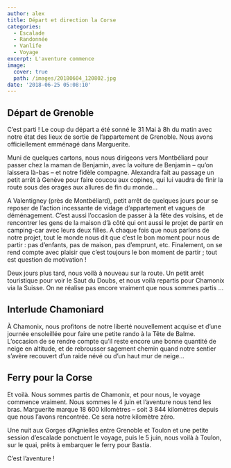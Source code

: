 ```yaml
---
author: alex
title: Départ et direction la Corse
categories:
  - Escalade
  - Randonnée
  - Vanlife
  - Voyage
excerpt: L'aventure commence
image:
  cover: true
  path: /images/20180604_120802.jpg
date: '2018-06-25 05:08:10'
---
```

## Départ de Grenoble

C’est parti ! Le coup du départ a été sonné le 31 Mai à 8h du matin avec notre état des lieux de sortie de l’appartement de Grenoble. Nous avons officiellement emménagé dans Marguerite.

Muni de quelques cartons, nous nous dirigeons vers Montbéliard pour passer chez la maman de Benjamin, avec la voiture de Benjamin – qu’on laissera là-bas – et notre fidèle compagne. Alexandra fait au passage un petit arrêt à Genève pour faire coucou aux copines, qui lui vaudra de finir la route sous des orages aux allures de fin du monde… 

A Valentigney (près de Montbéliard), petit arrêt de quelques jours pour se reposer de l’action incessante de vidage d’appartement et vagues de déménagement. C’est aussi l’occasion de passer à la fête des voisins, et de rencontrer les gens de la maison d’à côté qui ont aussi le projet de partir en camping-car avec leurs deux filles. A chaque fois que nous parlons de notre projet, tout le monde nous dit que c’est le bon moment pour nous de partir : pas d’enfants, pas de maison, pas d’emprunt, etc. Finalement, on se rend compte avec plaisir que c’est toujours le bon moment de partir ; tout est question de motivation !

Deux jours plus tard, nous voilà à nouveau sur la route. Un petit arrêt touristique pour voir le Saut du Doubs, et nous voilà repartis pour Chamonix via la Suisse. On ne réalise pas encore vraiment que nous sommes partis …

## Interlude Chamoniard

À Chamonix, nous profitons de notre liberté nouvellement acquise et d’une journée ensoleillée pour faire une petite rando à la Tête de Balme. L’occasion de se rendre compte qu’il reste encore une bonne quantité de neige en altitude, et de rebrousser sagement chemin quand notre sentier s’avère recouvert d’un raide névé ou d’un haut mur de neige…

## Ferry pour la Corse

Et voilà. Nous sommes partis de Chamonix, et pour nous, le voyage commence vraiment. Nous sommes le 4 juin et l’aventure nous tend les bras. Marguerite marque 18 600 kilomètres – soit 3 844 kilomètres depuis que nous l’avons rencontrée. Ce sera notre kilomètre zéro. 

Une nuit aux Gorges d’Agnielles entre Grenoble et Toulon et une petite session d’escalade ponctuent le voyage, puis le 5 juin, nous voilà à Toulon, sur le quai, prêts à embarquer le ferry pour Bastia. 

C’est l’aventure !
